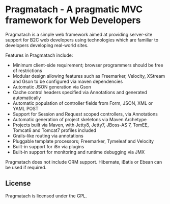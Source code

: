 
<link rel="stylesheet" href="../stylesheets/styles.css"></link>
<link rel="stylesheet" href="../stylesheets/pygment_trac.css"></link>

Pragmatach - A pragmatic MVC framework for Web Developers
==========

Pragmatach is a simple web framework aimed at providing server-site support for B2C web developers using technologies which are familiar to developers developing real-world sites.

Features in Pragmatach include:

* Minimum client-side requirement; browser programmers should be free of restrictions
* Modular design allowing features such as Freemarker, Velocity, XStream and Gson to be configured via maven dependencies
* Automatic JSON generation via Gson
* Cache control headers specified via Annotations and generated automatically
* Automatic population of controller fields from Form, JSON, XML or YAML POST
* Support for Session and Request scoped controllers, via Annotations
* Automatic generation of project skeletons via Maven Archetype
* Projects built via Maven, with Jetty8, Jetty7, JBoss-AS 7, TomEE, Tomcat6 and Tomcat7 profiles included
* Grails-like routing via annotations
* Pluggable template processors; Freemarker, Tymeleaf and Velocity
* Built-in support for i8n via plugins
* Built-in support for monitoring and runtime debugging via JMX

Pragmatach does not include ORM support.  Hibernate, iBatis or Ebean can be used if required.

License
------------------------

Pragmatach is licensed under the GPL.
